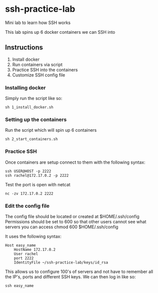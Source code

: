 # ssh-practice-lab
Mini lab to learn how SSH works

This lab spins up 6 docker containers we can SSH into

## Instructions
1) Install docker
2) Run containers via script
3) Practice SSH into the containers
4) Customize SSH config file

### Installing docker
Simply run the script like so:
```
sh 1_install_docker.sh
```

### Setting up the containers
Run the script which will spin up 6 containers
```
sh 2_start_containers.sh
```
    
### Practice SSH 
Once containers are setup connect to them with the following syntax:
```
ssh USER@HOST -p 2222
ssh rachel@172.17.0.2 -p 2222
```

Test the port is open with netcat
```
nc -zv 172.17.0.2 2222
```

### Edit the config file
The config file should be located or created at $HOME/.ssh/config
Permissions should be set to 600 so that other users cannot see what servers you can access
    chmod 600 $HOME/.ssh/config

It uses the following syntax:
```
Host easy_name
    HostName 172.17.0.2  
    User rachel  
    port 2222  
    IdentityFile ~/ssh-practice-lab/keys/id_rsa  
```

This allows us to configure 100's of servers and not have to remember all the IP's, ports and different SSH keys.
We can then log in like so:
```
ssh easy_name 
```
